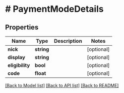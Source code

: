 # # PaymentModeDetails

## Properties

Name | Type | Description | Notes
------------ | ------------- | ------------- | -------------
**nick** | **string** |  | [optional]
**display** | **string** |  | [optional]
**eligibility** | **bool** |  | [optional]
**code** | **float** |  | [optional]

[[Back to Model list]](../../README.md#models) [[Back to API list]](../../README.md#endpoints) [[Back to README]](../../README.md)
